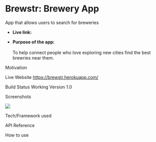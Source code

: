 # Brewstr: Brewery App
App that allows users to search for breweries

* **Live link:**




* **Purpose of the app:** <br/><br/>
To help connect people who love exploring new cities find the best brewries near them.  


Motivation


Live Website
https://brewstr.herokuapp.com/

Build Status
Working Version 1.0

Screenshots
 
![](https://user-images.githubusercontent.com/71364408/113429689-f3426100-93a6-11eb-8e65-f7c1cc2c9c17.png)

Tech/Framework used


API Reference


How to use
